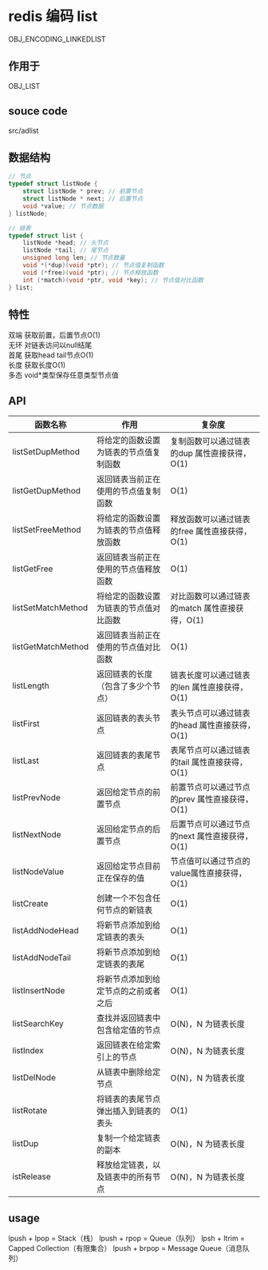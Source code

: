 # redis 编码 list

OBJ_ENCODING_LINKEDLIST

## 作用于

OBJ_LIST

## souce code

src/adlist

## 数据结构

```c
// 节点
typedef struct listNode {
    struct listNode * prev; // 前置节点
    struct listNode * next; // 后置节点
    void *value; // 节点数据
} listNode;

// 链表
typedef struct list {
    listNode *head; // 头节点
    listNode *tail; // 尾节点
    unsigned long len; // 节点数量
    void *(*dup)(void *ptr); // 节点值复制函数
    void (*free)(void *ptr); // 节点释放函数
    int (*match)(void *ptr, void *key); // 节点值对比函数
} list;
```

## 特性

双端 获取前置，后置节点O(1)  
无环 对链表访问以null结尾  
首尾 获取head tail节点O(1)  
长度 获取长度O(1)  
多态 void*类型保存任意类型节点值  

## API

| 函数名称           | 作用                                   | 复杂度                                         |
| ------------------ | -------------------------------------- | ---------------------------------------------- |
| listSetDupMethod   | 将给定的函数设置为链表的节点值复制函数 | 复制函数可以通过链表的dup 属性直接获得，O(1)   |
| listGetDupMethod   | 返回链表当前正在使用的节点值复制函数   | O(1)                                           |
| listSetFreeMethod  | 将给定的函数设置为链表的节点值释放函数 | 释放函数可以通过链表的free 属性直接获得，O(1)  |
| listGetFree        | 返回链表当前正在使用的节点值释放函数   | O(1)                                           |
| listSetMatchMethod | 将给定的函数设置为链表的节点值对比函数 | 对比函数可以通过链表的match 属性直接获得，O(1) |
| listGetMatchMethod | 返回链表当前正在使用的节点值对比函数   | O(1)                                           |
| listLength         | 返回链表的长度（包含了多少个节点）     | 链表长度可以通过链表的len 属性直接获得，O(1)   |
| listFirst          | 返回链表的表头节点                     | 表头节点可以通过链表的head 属性直接获得，O(1)  |
| listLast           | 返回链表的表尾节点                     | 表尾节点可以通过链表的tail 属性直接获得，O(1)  |
| listPrevNode       | 返回给定节点的前置节点                 | 前置节点可以通过节点的prev 属性直接获得，O(1)  |
| listNextNode       | 返回给定节点的后置节点                 | 后置节点可以通过节点的next 属性直接获得，O(1)  |
| listNodeValue      | 返回给定节点目前正在保存的值           | 节点值可以通过节点的value属性直接获得，O(1)    |
| listCreate         | 创建一个不包含任何节点的新链表         | O(1)                                           |
| listAddNodeHead    | 将新节点添加到给定链表的表头           | O(1)                                           |
| listAddNodeTail    | 将新节点添加到给定链表的表尾           | O(1)                                           |
| listInsertNode     | 将新节点添加到给定节点的之前或者之后   | O(1)                                           |
| listSearchKey      | 查找并返回链表中包含给定值的节点       | O(N)，N 为链表长度                             |
| listIndex          | 返回链表在给定索引上的节点             | O(N)，N 为链表长度                             |
| listDelNode        | 从链表中删除给定节点                   | O(N)，N 为链表长度                             |
| listRotate         | 将链表的表尾节点弹出插入到链表的表头   | O(1)                                           |
| listDup            | 复制一个给定链表的副本                 | O(N)，N 为链表长度                             |
| istRelease         | 释放给定链表，以及链表中的所有节点     | O(N)，N 为链表长度                             |

## usage

lpush + lpop = Stack（栈）
lpush + rpop = Queue（队列）
lpsh + ltrim = Capped Collection（有限集合）
lpush + brpop = Message Queue（消息队列）
